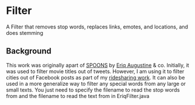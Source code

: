 # Filter
A Filter that removes stop words, replaces links, emotes, and locations, and does stemming

## Background
This work was originally apart of [SPOONS](http://digitalcommons.calpoly.edu/cgi/viewcontent.cgi?article=1234&context=csse_fac) by [Eriq Augustine](https://github.com/eriq-augustine) & co. Initially, it was used to filter movie titles out of tweets. However, I am using it to filter cities out of Facebook posts as part of my [ridesharing work](https://github.com/sdsunjay/rideshare). It can also be used in a more generalize way to filter any special words from any large or small texts. You just need to specify the filename to read the stop words from and the filename to read the text from in EriqFilter.java
